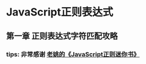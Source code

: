 # JavaScript正则表达式

## 第一章 正则表达式字符匹配攻略












### tips: 非常感谢 [老姚的《JavaScript正则迷你书》](https://juejin.cn/post/6844903487155732494)